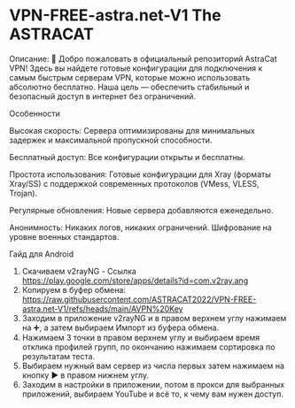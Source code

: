 # VPN-FREE-astra.net-V1 The ASTRACAT
Описание: 🚀 Добро пожаловать в официальный  репозиторий AstraCat VPN! Здесь вы найдете готовые конфигурации для подключения к самым быстрым серверам VPN, которые можно использовать абсолютно бесплатно. Наша цель — обеспечить стабильный и безопасный доступ в интернет без ограничений.

Особенности 

Высокая скорость: Сервера оптимизированы для минимальных задержек и максимальной пропускной способности.

Бесплатный доступ: Все конфигурации открыты и бесплатны.

Простота использования: Готовые конфигурации для Xray (форматы Xray/SS) с поддержкой современных протоколов (VMess, VLESS, Trojan).

Регулярные обновления: Новые сервера добавляются еженедельно.

Анонимность: Никаких логов, никаких ограничений. Шифрование на уровне военных стандартов.


Гайд для Android
1. Скачиваем v2rayNG - Ссылка https://play.google.com/store/apps/details?id=com.v2ray.ang
2. Копируем в буфер обмена:
https://raw.githubusercontent.com/ASTRACAT2022/VPN-FREE-astra.net-V1/refs/heads/main/AVPN%20Key
3. Заходим в приложение v2rayNG и в правом верхнем углу нажимаем на ➕, а затем выбираем Импорт из буфера обмена.
4. Нажимаем 3 точки в правом верхнем углу и выбираем время отклика профилей групп, по окончанию нажимаем сортировка по результатам теста.
5. Выбираем нужный вам сервер из числа первых затем нажимаем на кнопку ▶️ в правом нижнем углу.
6. Заходим в настройки в приложении, потом в прокси для выбранных приложений, выбираем YouTube и всё то, к чему вам нужен доступ. 
